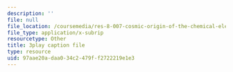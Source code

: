 ```yaml
---
description: ''
file: null
file_location: /coursemedia/res-8-007-cosmic-origin-of-the-chemical-elements-fall-2019/97aae20adaa034c2479ff2722219e1e3_lB0PosKEFYc.srt
file_type: application/x-subrip
resourcetype: Other
title: 3play caption file
type: resource
uid: 97aae20a-daa0-34c2-479f-f2722219e1e3
---
```

